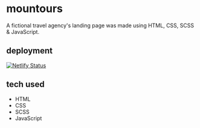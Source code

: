 # mountours

A fictional travel agency's landing page was made using HTML, CSS, SCSS & JavaScript. 

## deployment

[![Netlify Status](https://api.netlify.com/api/v1/badges/68ecee4a-eb13-4111-acf9-ff9db799b1f0/deploy-status)](https://app.netlify.com/sites/victoriavavulina/deploys)

## tech used

- HTML
- CSS
- SCSS
- JavaScript

